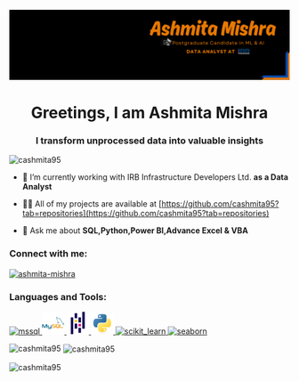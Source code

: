 ![logo](https://github.com/cashmita95/cashmita95/blob/main/Grey%20Modern%20Photography%20LinkedIn%20Banner.png)

<h1 align="center">Greetings, I am Ashmita Mishra</h1>
<h3 align="center">I transform unprocessed data into valuable insights</h3>

<p align="left"> <img src="https://komarev.com/ghpvc/?username=cashmita95&label=Profile%20views&color=0e75b6&style=flat" alt="cashmita95" /> </p>

- 🔭 I’m currently working with IRB Infrastructure Developers Ltd. **as a Data Analyst**

- 👨‍💻 All of my projects are available at [https://github.com/cashmita95?tab=repositories](https://github.com/cashmita95?tab=repositories)

- 💬 Ask me about **SQL,Python,Power BI,Advance Excel & VBA**

<h3 align="left">Connect with me:</h3>
<p align="left">
<a href="https://linkedin.com/in/ashmita-mishra" target="blank"><img align="center" src="https://raw.githubusercontent.com/rahuldkjain/github-profile-readme-generator/master/src/images/icons/Social/linked-in-alt.svg" alt="ashmita-mishra" height="30" width="40" /></a>
</p>

<h3 align="left">Languages and Tools:</h3>
<p align="left"> <a href="https://www.microsoft.com/en-us/sql-server" target="_blank" rel="noreferrer"> <img src="https://www.svgrepo.com/show/303229/microsoft-sql-server-logo.svg" alt="mssql" width="40" height="40"/> </a> <a href="https://www.mysql.com/" target="_blank" rel="noreferrer"> <img src="https://raw.githubusercontent.com/devicons/devicon/master/icons/mysql/mysql-original-wordmark.svg" alt="mysql" width="40" height="40"/> </a> <a href="https://pandas.pydata.org/" target="_blank" rel="noreferrer"> <img src="https://raw.githubusercontent.com/devicons/devicon/2ae2a900d2f041da66e950e4d48052658d850630/icons/pandas/pandas-original.svg" alt="pandas" width="40" height="40"/> </a> <a href="https://www.python.org" target="_blank" rel="noreferrer"> <img src="https://raw.githubusercontent.com/devicons/devicon/master/icons/python/python-original.svg" alt="python" width="40" height="40"/> </a> <a href="https://scikit-learn.org/" target="_blank" rel="noreferrer"> <img src="https://upload.wikimedia.org/wikipedia/commons/0/05/Scikit_learn_logo_small.svg" alt="scikit_learn" width="40" height="40"/> </a> <a href="https://seaborn.pydata.org/" target="_blank" rel="noreferrer"> <img src="https://seaborn.pydata.org/_images/logo-mark-lightbg.svg" alt="seaborn" width="40" height="40"/> </a> </p>

<p><img align="left" src="https://github-readme-stats.vercel.app/api/top-langs?username=cashmita95&show_icons=true&locale=en&layout=compact" alt="cashmita95" /></p>

<p>&nbsp;<img align="center" src="https://github-readme-stats.vercel.app/api?username=cashmita95&show_icons=true&locale=en" alt="cashmita95" /></p>

<p><img align="center" src="https://github-readme-streak-stats.herokuapp.com/?user=cashmita95&" alt="cashmita95" /></p>
